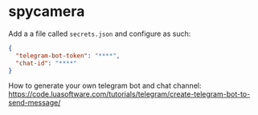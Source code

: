 # spycamera

Add a a file called `secrets.json` and configure as such:

```json
{
  "telegram-bot-token": "****",
  "chat-id": "****"
}
```

How to generate your own telegram bot and chat channel: https://code.luasoftware.com/tutorials/telegram/create-telegram-bot-to-send-message/
